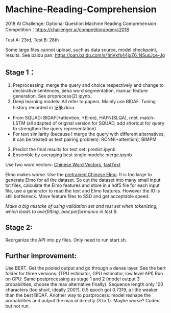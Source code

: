 # Machine-Reading-Comprehension
2018 AI Challenge: Optional Question Machine Reading Comprehension
Competition：https://challenger.ai/competition/oqmrc2018

Test A: 23rd, Test B: 28th

Some large files cannot upload, such as data source, model checkpoint, results. See baidu pan: https://pan.baidu.com/s/1mVxfs44jxZ6_NSusJce-Jg

## Stage 1：
1. Preprocessing: merge the query and choice respectively and change to declarative sentences, jieba word segmentation, manual feature generation. See proprecess(2).ipynb.
2. Deep learning models: All refer to papers. Mainly use BIDAF. Tuning history recorded in 记录.docx
* From SQUAD: BIDAF(+attention, +Elmo), HAFN(SLQA), rnet, match-LSTM (all adapted of original version for SQUAD, add shortcut for query to strengthen the query representation)
* For text similarity (because I merge the query with different alternatives, it can be treated as text pairing problem): RCNN(+attention), BIMPM
3. Predict the final results for test set: predict.ipynb
4. Ensemble by averaging best single models: merge.ipynb

Use two word vectors: [Chinese Word Vectors](https://github.com/Embedding/Chinese-Word-Vectors), [fastText](https://fasttext.cc/docs/en/crawl-vectors.html)

Elmo makes worse. Use the [pretrained Chinese Elmo](https://github.com/HIT-SCIR/ELMoForManyLangs). It is too large to generate Elmo for all the dataset. So cut the dataset into many small input txt files, calculate the Elmo features and store in a hdf5 file for each input file, use a generator to read the text and Elmo features. However the IO is still bottleneck. Move feature files to SSD and get acceptable speed.

*Make a big mistake of using validation set and test set when tokenizing, which leads to overfitting, bad performance in test B.*

## Stage 2:
Reorganize the API into py files. Only need to run start.sh.

## Further improvement:
Use BERT. Get the pooled output and go through a dense layer. See the bert folder for three versions. (TPU estimator, GPU estimator, low level API)
Run on GPU. Same postprocessing as stage 1 and 2 (model output 3 probabilities, choose the max alternative finally). Sequence length only 100 characters (too short, ideally 200?), 0.5 epoch got 0.7319, a little weaker than the best BIDAF.
Another way to postprocess: model reshape the probabilities and output the max id directly (3 to 1). Maybe worse? Coded but not run.
